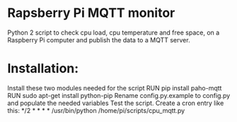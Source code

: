 # Rapsberry Pi MQTT monitor
Python 2 script to check cpu load, cpu temperature and free space,
on a Raspberry Pi computer and publish the data to a MQTT server.

# Installation:
Install these two modules needed for the script
RUN pip install paho-mqtt
RUN sudo apt-get install python-pip
Rename config.py.example to config.py and populate the needed variables
Test the script.
Create a cron entry like this:
*/2 * * * * /usr/bin/python /home/pi/scripts/cpu_mqtt.py
